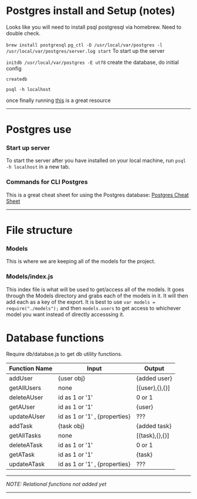 


# Postgres install and Setup (notes)
Looks like you will need to install psql postgresql via homebrew. Need to double check.

`brew install postgresql`
`pg_ctl -D /usr/local/var/postgres -l /usr/local/var/postgres/server.log start`
To start up the server

`initdb /usr/local/var/postgres -E utf8`
create the database, do initial config

`createdb`

`psql -h localhost`

once finally running [this](https://gist.github.com/Kartones/dd3ff5ec5ea238d4c546) is a great resource




---
# Postgres use

### Start up server

To start the server after you have installed on your local machine, run `psql -h localhost` in a new tab.

### Commands for CLI Postgres

This is a great cheat sheet for using the Postgres database: [Postgres Cheat Sheet](https://gist.github.com/Kartones/dd3ff5ec5ea238d4c546)










---
# File structure


### Models
This is where we are keeping all of the models for the project.

### Models/index.js
This index file is what will be used to get/access all of the models. It goes through the Models directory and grabs each of the models in it. It will then add each as a key of the export. It is best to use `var models = require("./models");` and then `models.users` to get access to whichever model you want instead of directly accesssing it.

# Database functions
Require db/databse.js to get db utility functions.

| Function Name | Input                        | Output        |
|---------------|------------------------------|---------------|
| addUser       | {user obj}                   | {added user}  |
| getAllUsers   | none                         | [{user},{},{}]|
| deleteAUser   | id as 1 or '1'               | 0 or 1        |
| getAUser      | id as 1 or '1'               | {user}        |
| updateAUser   | id as 1 or '1' , {properties}| ???           |
| addTask       | {task obj}                   | {added task}  |
| getAllTasks   | none                         | [{task},{},{}]|
| deleteATask   | id as 1 or '1'               | 0 or 1        |
| getATask      | id as 1 or '1'               | {task}        |
| updateATask   | id as 1 or '1' , {properties}| ???           |

---
*NOTE: Relational functions not added yet*

---




